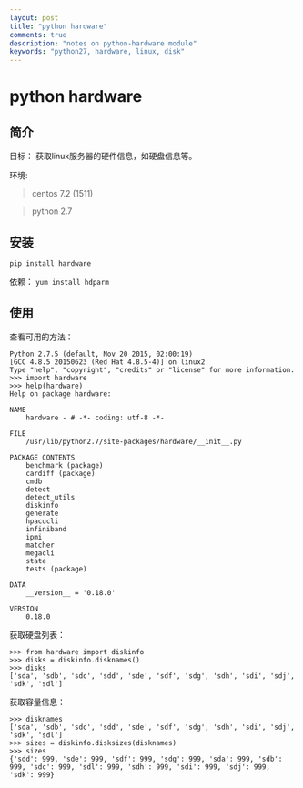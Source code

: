 ```yaml
---
layout: post
title: "python hardware"
comments: true
description: "notes on python-hardware module"
keywords: "python27, hardware, linux, disk"
---
```


# python hardware

## 简介

目标： 获取linux服务器的硬件信息，如硬盘信息等。

环境: 

>centos 7.2 (1511)

>python 2.7

## 安装

`pip install hardware`

依赖： `yum install hdparm`

## 使用

查看可用的方法：

```
Python 2.7.5 (default, Nov 20 2015, 02:00:19) 
[GCC 4.8.5 20150623 (Red Hat 4.8.5-4)] on linux2
Type "help", "copyright", "credits" or "license" for more information.
>>> import hardware
>>> help(hardware)
Help on package hardware:

NAME
    hardware - # -*- coding: utf-8 -*-

FILE
    /usr/lib/python2.7/site-packages/hardware/__init__.py

PACKAGE CONTENTS
    benchmark (package)
    cardiff (package)
    cmdb
    detect
    detect_utils
    diskinfo
    generate
    hpacucli
    infiniband
    ipmi
    matcher
    megacli
    state
    tests (package)

DATA
    __version__ = '0.18.0'

VERSION
    0.18.0
```

获取硬盘列表：

```
>>> from hardware import diskinfo
>>> disks = diskinfo.disknames()
>>> disks
['sda', 'sdb', 'sdc', 'sdd', 'sde', 'sdf', 'sdg', 'sdh', 'sdi', 'sdj', 'sdk', 'sdl']
```

获取容量信息：

```
>>> disknames
['sda', 'sdb', 'sdc', 'sdd', 'sde', 'sdf', 'sdg', 'sdh', 'sdi', 'sdj', 'sdk', 'sdl']
>>> sizes = diskinfo.disksizes(disknames)
>>> sizes
{'sdd': 999, 'sde': 999, 'sdf': 999, 'sdg': 999, 'sda': 999, 'sdb': 999, 'sdc': 999, 'sdl': 999, 'sdh': 999, 'sdi': 999, 'sdj': 999, 'sdk': 999}
```


